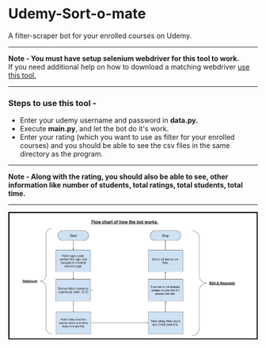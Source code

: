# Udemy-Sort-o-mate
A filter-scraper bot for your enrolled courses on Udemy.

----------------------------------------------------------------------------------------------------------------------------------------
__Note - You must have setup selenium webdriver for this tool to work.__ <br />
If you need additional help on how to download a matching webdriver [use this tool.](https://github.com/Ashishamar99/WebDriver-Downloader)

----------------------------------------------------------------------------------------------------------------------------------------

### Steps to use this tool -
* Enter your udemy username and password in __data.py.__
* Execute __main.py__, and let the bot do it's work.
* Enter your rating (which you want to use as filter for your enrolled courses) and you should be able to see the csv files in the same directory as the program.

----------------------------------------------------------------------------------------------------------------------------------------

__Note - Along with the rating, you should also be able to see, other information like number of students, total ratings, total students, total time.__

----------------------------------------------------------------------------------------------------------------------------------------

![Flow chart of the bot.](https://github.com/Ashishamar99/Udemy-Sort-o-mate/blob/main/Flowchart%20with%20border.jpg)
